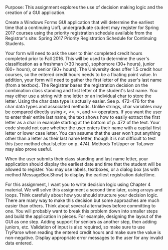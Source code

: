 Purpose: This assignment explores the use of decision making logic and the creation of a GUI application.

Create a Windows Forms GUI application that will determine the earliest time that a continuing UofL undergraduate student may register for Spring 2017 courses using the priority registration schedule available from the Registrar's site: Spring 2017 Priority Registration Schedule for Continuing Students.

Your form will need to ask the user to thier completed credit hours completed prior to Fall 2016. This will be used to determine the user's classification as a freshman (<30 hours), sophomore (30+ hours), junior (60+ hours), or senior (90+ hours). The University does offer 1.5 credit hour courses, so the entered credit hours needs to be a floating point value. In addition, your form will need to gather the first letter of the user's last name (from a textbox). The Registrar bases the registration decision on the combination class standing and first letter of the student's last name. You may either use a string with one letter or an individual char to store the letter. Using the char data type is actually easier. See p. 472-476 for the char data types and associated methods. Unlike strings, char variables may be compared directly using <, <=, >, and >= operators. If you want the user to enter their entire last name, the text shows how to easily extract the first letter as a char in example starting at the bottom of p. 472 of the text. Your code should not care whether the user enters their name with a capital first letter or lower case letter. You can assume that the user won't put anything other than a letter as their last name letter, though it is not difficult to test this (see method char.IsLetter on p. 474). Methods ToUpper or ToLower may also prove useful.

When the user submits their class standing and last name letter, your application should display the earliest date and time that the student will be allowed to register. You may use labels, textboxes, or a dialog box (as with method MessageBox.Show) to display the earliest registration date/time.

For this assignment, I want you to write decision logic using Chapter 4 material. We will solve this assignment a second time later, using arrays and loops. Think carefully about how you should structure your decision logic. There are many way to make this decision but some approaches are much easier than others. Think about several alternatives before committing to one. You will probably want to break this problem down into smaller steps and build the application in pieces. For example, designing the layout of the GUI as one step. Adding support for seniors as another step, then adding juniors, etc. Validation of input is also required, so make sure to use TryParse when reading the entered credit hours and make sure the value is non-negative. Display appropriate error messages to the user for any invalid data entered.